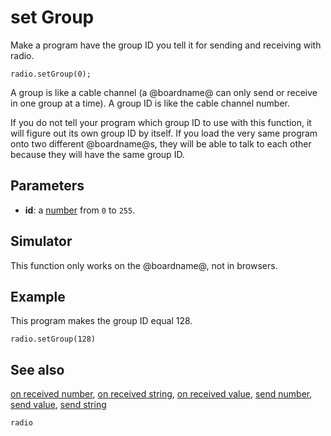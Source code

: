 # set Group

Make a program have the group ID you tell it for sending and receiving
with radio.

```sig
radio.setGroup(0);
```

A group is like a cable channel (a @boardname@ can only
send or receive in one group at a time). A group ID is like the cable
channel number.

If you do not tell your program which group ID to use with this
function, it will figure out its own group ID by itself.  If you load
the very same program onto two different @boardname@s, they will be able
to talk to each other because they will have the same group ID.

## Parameters

* **id**: a [number](/types/number) from ``0`` to ``255``.

## Simulator

This function only works on the @boardname@, not in browsers.

## Example

This program makes the group ID equal 128.

```blocks
radio.setGroup(128)
```

## See also

[on received number](/reference/radio/on-received-number),
[on received string](/reference/radio/on-received-string),
[on received value](/reference/radio/on-received-value),
[send number](/reference/radio/send-number),
[send value](/reference/radio/send-value),
[send string](/reference/radio/send-string)

```package
radio
```